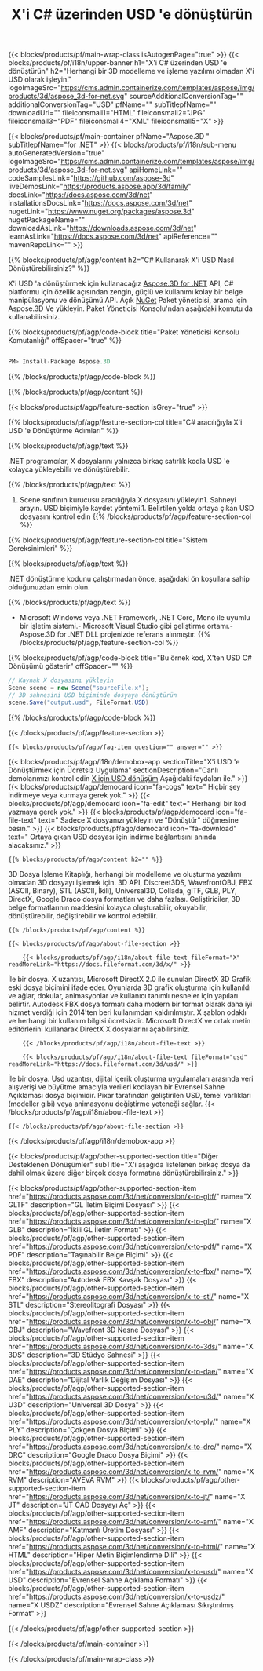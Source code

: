 ﻿---
title: X'i C# üzerinden USD 'e dönüştürün 
weight: 530
url: /tr/net/conversion/x-to-usd/ 
description: X'ten USD C# dönüşümü için örnek kod. VB.NET, Asp.NET veya herhangi bir .NET tabanlı uygulama içinde USD dönüşümüne toplu X dosyaları için API örnek kodu kullanın.
---
{{< blocks/products/pf/main-wrap-class isAutogenPage="true" >}}
{{< blocks/products/pf/i18n/upper-banner h1="X\'i C# üzerinden USD \'e dönüştürün" h2="Herhangi bir 3D modelleme ve işleme yazılımı olmadan X\'i USD olarak işleyin." logoImageSrc="https://cms.admin.containerize.com/templates/aspose/img/products/3d/aspose_3d-for-net.svg" sourceAdditionalConversionTag="" additionalConversionTag="USD" pfName="" subTitlepfName="" downloadUrl="" fileiconsmall1="HTML" fileiconsmall2="JPG" fileiconsmall3="PDF" fileiconsmall4="XML" fileiconsmall5="X" >}}

{{< blocks/products/pf/main-container pfName="Aspose.3D " subTitlepfName="for .NET" >}}
{{< blocks/products/pf/i18n/sub-menu autoGeneratedVersion="true" logoImageSrc="https://cms.admin.containerize.com/templates/aspose/img/products/3d/aspose_3d-for-net.svg" apiHomeLink="" codeSamplesLink="https://github.com/aspose-3d" liveDemosLink="https://products.aspose.app/3d/family" docsLink="https://docs.aspose.com/3d/net" installationsDocsLink="https://docs.aspose.com/3d/net" nugetLink="https://www.nuget.org/packages/aspose.3d" nugetPackageName="" downloadAsLink="https://downloads.aspose.com/3d/net" learnAsLink="https://docs.aspose.com/3d/net" apiReference="" mavenRepoLink="" >}}

{{% blocks/products/pf/agp/content h2="C# Kullanarak X\'i USD Nasıl Dönüştürebilirsiniz?" %}}

 X'i USD 'a dönüştürmek için kullanacağız
 [Aspose.3D for .NET](https://products.aspose.com/3d/net) 
 API, C# platformu için özellik açısından zengin, güçlü ve kullanımı kolay bir belge manipülasyonu ve dönüşümü API. Açık
 [NuGet](https://www.nuget.org/packages/aspose.3d) 
 Paket yöneticisi, arama için
 Aspose.3D 
 Ve yükleyin. Paket Yöneticisi Konsolu'ndan aşağıdaki komutu da kullanabilirsiniz.

{{% blocks/products/pf/agp/code-block title="Paket Yöneticisi Konsolu Komutanlığı" offSpacer="true" %}}

```cs

PM> Install-Package Aspose.3D


```

{{% /blocks/products/pf/agp/code-block %}}

{{% /blocks/products/pf/agp/content %}}

{{< blocks/products/pf/agp/feature-section isGrey="true" >}}

{{% blocks/products/pf/agp/feature-section-col title="C# aracılığıyla X\'i USD \'e Dönüştürme Adımları" %}}

{{% blocks/products/pf/agp/text %}}

 .NET programcılar, X dosyalarını yalnızca birkaç satırlık kodla USD 'e kolayca yükleyebilir ve dönüştürebilir.

{{% /blocks/products/pf/agp/text %}}

1. Scene sınıfının kurucusu aracılığıyla X dosyasını yükleyin1. Sahneyi arayın. USD biçimiyle kaydet yöntemi.1. Belirtilen yolda ortaya çıkan USD dosyasını kontrol edin
{{% /blocks/products/pf/agp/feature-section-col %}}

{{% blocks/products/pf/agp/feature-section-col title="Sistem Gereksinimleri" %}}

{{% blocks/products/pf/agp/text %}}

 .NET dönüştürme kodunu çalıştırmadan önce, aşağıdaki ön koşullara sahip olduğunuzdan emin olun.

{{% /blocks/products/pf/agp/text %}}

- Microsoft Windows veya .NET Framework, .NET Core, Mono ile uyumlu bir işletim sistemi.- Microsoft Visual Studio gibi geliştirme ortamı.- Aspose.3D for .NET DLL projenizde referans alınmıştır.
{{% /blocks/products/pf/agp/feature-section-col %}}

{{% blocks/products/pf/agp/code-block title="Bu örnek kod, X\'ten USD C# Dönüşümü gösterir" offSpacer="" %}}

```cs
// Kaynak X dosyasını yükleyin
Scene scene = new Scene("sourceFile.x");
// 3D sahnesini USD biçiminde dosyaya dönüştürün
scene.Save("output.usd", FileFormat.USD)

```

{{% /blocks/products/pf/agp/code-block %}}

{{< /blocks/products/pf/agp/feature-section >}}

    {{< blocks/products/pf/agp/faq-item question="" answer="" >}}
 

<!-- aboutfile Starts -->

{{< blocks/products/pf/agp/i18n/demobox-app sectionTitle="X\'i USD \'e Dönüştürmek için Ücretsiz Uygulama" sectionDescription="Canlı demolarımızı kontrol edin [X için USD dönüşüm](https://products.aspose.app/3d/conversion/x-to-usd) Aşağıdaki faydaları ile." >}}
        {{< blocks/products/pf/agp/democard icon="fa-cogs" text=" Hiçbir şey indirmeye veya kurmaya gerek yok." >}}
        {{< blocks/products/pf/agp/democard icon="fa-edit" text=" Herhangi bir kod yazmaya gerek yok." >}}
        {{< blocks/products/pf/agp/democard icon="fa-file-text" text=" Sadece X dosyanızı yükleyin ve \"Dönüştür\" düğmesine basın." >}}
        {{< blocks/products/pf/agp/democard icon="fa-download" text=" Ortaya çıkan USD dosyası için indirme bağlantısını anında alacaksınız." >}}

    {{% blocks/products/pf/agp/content h2="" %}}

 3D Dosya İşleme Kitaplığı, herhangi bir modelleme ve oluşturma yazılımı olmadan 3D dosyayı işlemek için. 3D API, Discreet3DS, WavefrontOBJ, FBX (ASCII, Binary), STL (ASCII, İkili), Universal3D, Collada, glTF, GLB, PLY, DirectX, Google Draco dosya formatları ve daha fazlası. Geliştiriciler, 3D belge formatlarının maddesini kolayca oluşturabilir, okuyabilir, dönüştürebilir, değiştirebilir ve kontrol edebilir.



    {{% /blocks/products/pf/agp/content %}}

    {{< blocks/products/pf/agp/about-file-section >}}

        {{< blocks/products/pf/agp/i18n/about-file-text fileFormat="X" readMoreLink="https://docs.fileformat.com/3d/x/" >}}
İle bir dosya. X uzantısı, Microsoft DirectX 2.0 ile sunulan DirectX 3D Grafik eski dosya biçimini ifade eder. Oyunlarda 3D grafik oluşturma için kullanıldı ve ağlar, dokular, animasyonlar ve kullanıcı tanımlı nesneler için yapıları belirtir. Autodesk FBX dosya formatı daha modern bir format olarak daha iyi hizmet verdiği için 2014'ten beri kullanımdan kaldırılmıştır. X şablon odaklı ve herhangi bir kullanım bilgisi ücretsizdir. Microsoft DirectX ve ortak metin editörlerini kullanarak DirectX X dosyalarını açabilirsiniz.

        {{< /blocks/products/pf/agp/i18n/about-file-text >}}

        {{< blocks/products/pf/agp/i18n/about-file-text fileFormat="usd" readMoreLink="https://docs.fileformat.com/3d/usd/" >}}
İle bir dosya. Usd uzantısı, dijital içerik oluşturma uygulamaları arasında veri alışverişi ve büyütme amacıyla verileri kodlayan bir Evrensel Sahne Açıklaması dosya biçimidir. Pixar tarafından geliştirilen USD, temel varlıkları (modeller gibi) veya animasyonu değiştirme yeteneği sağlar.
        {{< /blocks/products/pf/agp/i18n/about-file-text >}}

    {{< /blocks/products/pf/agp/about-file-section >}}

{{< /blocks/products/pf/agp/i18n/demobox-app >}}

<!-- aboutfile Ends -->

{{< blocks/products/pf/agp/other-supported-section title="Diğer Desteklenen Dönüşümler" subTitle="X\'i aşağıda listelenen birkaç dosya da dahil olmak üzere diğer birçok dosya formatına dönüştürebilirsiniz." >}}

{{< blocks/products/pf/agp/other-supported-section-item href="https://products.aspose.com/3d/net/conversion/x-to-gltf/" name="X GLTF" description="GL İletim Biçimi Dosyası" >}}
{{< blocks/products/pf/agp/other-supported-section-item href="https://products.aspose.com/3d/net/conversion/x-to-glb/" name="X GLB" description="İkili GL İletim Formatı" >}}
{{< blocks/products/pf/agp/other-supported-section-item href="https://products.aspose.com/3d/net/conversion/x-to-pdf/" name="X PDF" description="Taşınabilir Belge Biçimi" >}}
{{< blocks/products/pf/agp/other-supported-section-item href="https://products.aspose.com/3d/net/conversion/x-to-fbx/" name="X FBX" description="Autodesk FBX Kavşak Dosyası" >}}
{{< blocks/products/pf/agp/other-supported-section-item href="https://products.aspose.com/3d/net/conversion/x-to-stl/" name="X STL" description="Stereolitografi Dosyası" >}}
{{< blocks/products/pf/agp/other-supported-section-item href="https://products.aspose.com/3d/net/conversion/x-to-obj/" name="X OBJ" description="Wavefront 3D Nesne Dosyası" >}}
{{< blocks/products/pf/agp/other-supported-section-item href="https://products.aspose.com/3d/net/conversion/x-to-3ds/" name="X 3DS" description="3D Stüdyo Sahnesi" >}}
{{< blocks/products/pf/agp/other-supported-section-item href="https://products.aspose.com/3d/net/conversion/x-to-dae/" name="X DAE" description="Dijital Varlık Değişim Dosyası" >}}
{{< blocks/products/pf/agp/other-supported-section-item href="https://products.aspose.com/3d/net/conversion/x-to-u3d/" name="X U3D" description="Universal 3D Dosya" >}}
{{< blocks/products/pf/agp/other-supported-section-item href="https://products.aspose.com/3d/net/conversion/x-to-ply/" name="X PLY" description="Çokgen Dosya Biçimi" >}}
{{< blocks/products/pf/agp/other-supported-section-item href="https://products.aspose.com/3d/net/conversion/x-to-drc/" name="X DRC" description="Google Draco Dosya Biçimi" >}}
{{< blocks/products/pf/agp/other-supported-section-item href="https://products.aspose.com/3d/net/conversion/x-to-rvm/" name="X RVM" description="AVEVA RVM" >}}
{{< blocks/products/pf/agp/other-supported-section-item href="https://products.aspose.com/3d/net/conversion/x-to-jt/" name="X JT" description="JT CAD Dosyayı Aç" >}}
{{< blocks/products/pf/agp/other-supported-section-item href="https://products.aspose.com/3d/net/conversion/x-to-amf/" name="X AMF" description="Katmanlı Üretim Dosyası" >}}
{{< blocks/products/pf/agp/other-supported-section-item href="https://products.aspose.com/3d/net/conversion/x-to-html/" name="X HTML" description="Hiper Metin Biçimlendirme Dili" >}}
{{< blocks/products/pf/agp/other-supported-section-item href="https://products.aspose.com/3d/net/conversion/x-to-usd/" name="X USD" description="Evrensel Sahne Açıklama Formatı" >}}
{{< blocks/products/pf/agp/other-supported-section-item href="https://products.aspose.com/3d/net/conversion/x-to-usdz/" name="X USDZ" description="Evrensel Sahne Açıklaması Sıkıştırılmış Format" >}}

{{< /blocks/products/pf/agp/other-supported-section >}}

{{< /blocks/products/pf/main-container >}}
    
{{< /blocks/products/pf/main-wrap-class >}}
